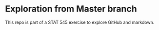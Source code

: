 
# Exploration from Master branch

This repo is part of a STAT 545 exercise to explore GitHub and markdown.
